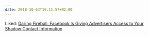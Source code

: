 ```yaml
---
date: 2018-10-03T19:11:57+02:00
---
```


Liked: [Daring Fireball: Facebook Is Giving Advertisers Access to Your Shadow Contact Information](https://daringfireball.net/linked/2018/09/27/hill-facebook)
